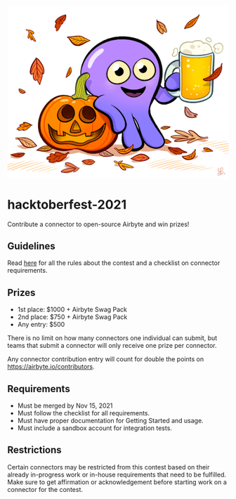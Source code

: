 ![](./assets/airbyte-oktoberfest.png)
# hacktoberfest-2021
Contribute a connector to open-source Airbyte and win prizes!

## Guidelines

Read [here](GUIDELINES.md) for all the rules about the contest and a checklist on connector requirements.

## Prizes

* 1st place: $1000 + Airbyte Swag Pack
* 2nd place: $750 + Airbyte Swag Pack
* Any entry: $500

There is no limit on how many connectors one individual can submit, but teams that submit a connector will only receive one prize per connector.

Any connector contribution entry will count for double the points on https://airbyte.io/contributors.

## Requirements
* Must be merged by Nov 15, 2021
* Must follow the checklist for all requirements.
* Must have proper documentation for Getting Started and usage.
* Must include a sandbox account for integration tests.

## Restrictions
Certain connectors may be restricted from this contest based on their already in-progress work or in-house requirements that need to be fulfilled. Make sure to get affirmation or acknowledgement before starting work on a connector for the contest.
